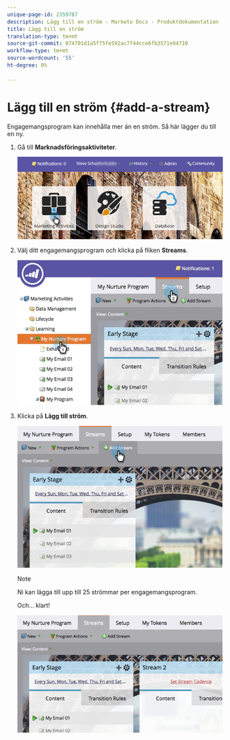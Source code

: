 ```yaml
---
unique-page-id: 2359787
description: Lägg till en ström - Marketo Docs - Produktdokumentation
title: Lägg till en ström
translation-type: tm+mt
source-git-commit: 074701d1a5f75fe592ac7f44cce6fb3571e94710
workflow-type: tm+mt
source-wordcount: '55'
ht-degree: 0%

---
```



# Lägg till en ström {#add-a-stream}

Engagemangsprogram kan innehålla mer än en ström. Så här lägger du till en ny.

1. Gå till **Marknadsföringsaktiviteter**.

   ![](assets/login-marketing-activities-2.png)

1. Välj ditt engagemangsprogram och klicka på fliken **Streams**.

   ![](assets/streamstablifecycle.jpg)

1. Klicka på **Lägg till ström**.

   ![](assets/image2014-9-15-16-3a56-3a23.png)

   >[!NOTE]
   >
   >Ni kan lägga till upp till 25 strömmar per engagemangsprogram.

   Och... klart!

   ![](assets/image2014-9-15-16-3a56-3a27.png)
